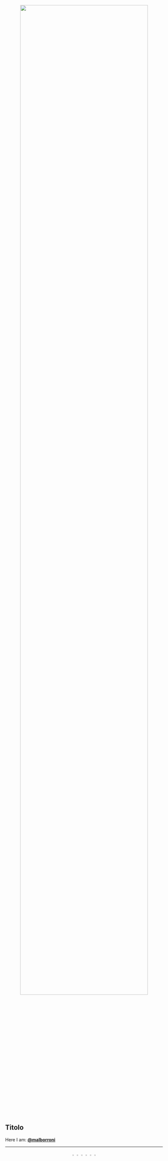 <p align="center">
  <a href="http://datascience.disco.unimib.it/it/"><img src = "https://github.com/malborroni/Sperimento-e-mi-lamento/blob/master/images/DSunimib.png" width = "90%"></a>
</p>

<br>

## Titolo
Here I am: **[@malborroni](https://github.com/malborroni)** 

***

<p align = "center">
  <a href = "https://www.instagram.com/aleborroni/"><img src="https://github.com/malborroni/Sperimento-e-mi-lamento/blob/master/images/174855.svg" width = "2%"></a>
  <a href = "https://www.kaggle.com/alessandroborroni/"><img src="https://github.com/malborroni/Sperimento-e-mi-lamento/blob/master/images/thumbnail.png" width = "2%"></a>
  <a href = "https://github.com/malborroni/"><img src="https://github.com/malborroni/Sperimento-e-mi-lamento/blob/master/images/GitHub.png" width = "2%"></a>
  <a href = "https://www.twitter.com/malborroni/"><img src="https://github.com/malborroni/Sperimento-e-mi-lamento/blob/master/images/Twitter_bird_logo.png" width = "2%"></a>
  <a href = "https://www.facebook.com/alessandro.borroni.777"><img src="https://github.com/malborroni/Sperimento-e-mi-lamento/blob/master/images/174848.svg" width = "2%"></a>
  <a href = "https://www.twitter.com/andreamaurino/"><img src="https://github.com/malborroni/Sperimento-e-mi-lamento/blob/master/images/1650536.svg" width = "2%"></a>
</p>
